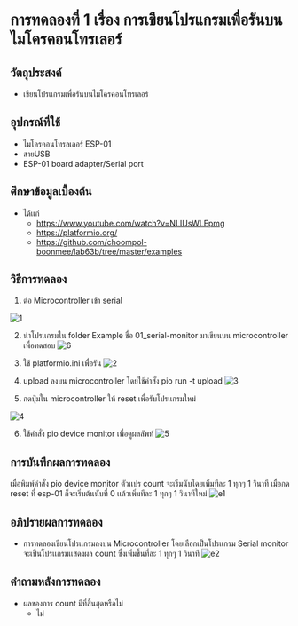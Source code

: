 # การทดลองที่ 1 เรื่อง การเขียนโปรแกรมเพื่อรันบนไมโครคอนโทรเลอร์

## วัตถุประสงค์
* เขียนโปรเเกรมเพื่อรันบนไมโครคอนโทรเลอร์

## อุปกรณ์ที่ใช้
* ไมโครคอนโทรลเลอร์ ESP-01
* สายUSB
* ESP-01 board adapter/Serial port

## ศึกษาข้อมูลเบื้องต้น
* ได้เเก่
  * https://www.youtube.com/watch?v=NLIUsWLEpmg
  * https://platformio.org/
  * https://github.com/choompol-boonmee/lab63b/tree/master/examples

## วิธีการทดลอง
1. ต่อ Microcontroller เข้า serial

![1](https://user-images.githubusercontent.com/80879503/112341378-f2993300-8cf3-11eb-8408-f290059c1b29.jpg)

2. นำโปรเเกรมใน folder Example ชื่อ 01_serial-monitor มาเขียนบน microcontroller เพื่อทดสอบ
![6](https://user-images.githubusercontent.com/80879503/112342160-94b91b00-8cf4-11eb-921b-5465bce10f3c.jpg)

3. ใช้ platformio.ini เพื่อรัน
![2](https://user-images.githubusercontent.com/80879503/112342221-a00c4680-8cf4-11eb-9ca8-46e6e7d2deea.jpg)

4. upload ลงบน microcontroller โดยใช้คำสั่ง pio run -t upload
![3](https://user-images.githubusercontent.com/80879503/112342240-a3073700-8cf4-11eb-970f-f34cf9bd6767.jpg)

5. กดปุ่มใน microcontroller ให้ reset เพื่อรับโปรเเกรมใหม่

![4](https://user-images.githubusercontent.com/80879503/112342262-a8fd1800-8cf4-11eb-960f-f7730034c7fa.jpg)

6. ใช้คำสั่ง pio device monitor เพื่อดูผลลัพท์
![5](https://user-images.githubusercontent.com/80879503/112342285-ad293580-8cf4-11eb-90a6-41f2db4a853b.jpg)

## การบันทึกผลการทดลอง
เมื่อพิมพ์คำสั่ง pio device monitor ตัวเเปร count จะเริ่มนับโดยเพิ่มทีละ 1 ทุกๆ 1 วินาที เมื่อกด reset ที่ esp-01 ก็จะเริ่มต้นนับที่ 0 เเล้วเพิ่มทีละ 1 ทุกๆ 1 วินาทีใหม่
![e1](https://user-images.githubusercontent.com/80879503/112342531-e06bc480-8cf4-11eb-8303-9e01c4891445.jpg)

## อภิปรายผลการทดลอง
* การทดลองเขียนโปรเเกรมลงบน Microcontroller โดยเลือกเป็นโปรเเกรม Serial monitor จะเป็นโปรเเกรมเเสดงผล count ซึ่งเพิ่มขึ้นที่ละ 1 ทุกๆ 1 วินาที
![e2](https://user-images.githubusercontent.com/80879503/112342544-e3ff4b80-8cf4-11eb-9ec8-a9fc7dbe6162.jpg)

## คำถามหลังการทดลอง
* ผลของการ count มีที่สิ้นสุดหรือไม่
   * ไม่
